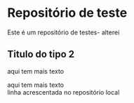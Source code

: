 # Repositório de teste
Este é um repositório de testes- alterei
## Titulo do tipo 2 
aqui tem mais texto

aqui tem mais texto         
linha acrescentada no repositório local